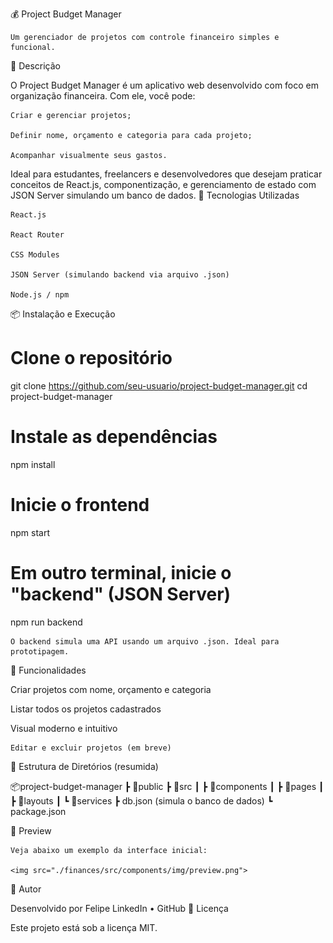 💰 Project Budget Manager

    Um gerenciador de projetos com controle financeiro simples e funcional.

📌 Descrição

O Project Budget Manager é um aplicativo web desenvolvido com foco em organização financeira. Com ele, você pode:

    Criar e gerenciar projetos;

    Definir nome, orçamento e categoria para cada projeto;

    Acompanhar visualmente seus gastos.

Ideal para estudantes, freelancers e desenvolvedores que desejam praticar conceitos de React.js, componentização, e gerenciamento de estado com JSON Server simulando um banco de dados.
🚀 Tecnologias Utilizadas

    React.js

    React Router

    CSS Modules

    JSON Server (simulando backend via arquivo .json)

    Node.js / npm

📦 Instalação e Execução

# Clone o repositório
git clone https://github.com/seu-usuario/project-budget-manager.git
cd project-budget-manager

# Instale as dependências
npm install

# Inicie o frontend
npm start

# Em outro terminal, inicie o "backend" (JSON Server)
npm run backend

    O backend simula uma API usando um arquivo .json. Ideal para prototipagem.

🧪 Funcionalidades

Criar projetos com nome, orçamento e categoria

Listar todos os projetos cadastrados

Visual moderno e intuitivo

    Editar e excluir projetos (em breve)

📁 Estrutura de Diretórios (resumida)

📦project-budget-manager
 ┣ 📂public
 ┣ 📂src
 ┃ ┣ 📂components
 ┃ ┣ 📂pages
 ┃ ┣ 📂layouts
 ┃ ┗ 📂services
 ┣ db.json (simula o banco de dados)
 ┗ package.json

📸 Preview

    Veja abaixo um exemplo da interface inicial:

    <img src="./finances/src/components/img/preview.png">

🧠 Autor

Desenvolvido por Felipe
LinkedIn • GitHub
📃 Licença

Este projeto está sob a licença MIT.
